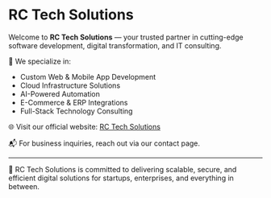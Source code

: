 # RC Tech Solutions

Welcome to **RC Tech Solutions** — your trusted partner in cutting-edge software development, digital transformation, and IT consulting.

🚀 We specialize in:
- Custom Web & Mobile App Development
- Cloud Infrastructure Solutions
- AI-Powered Automation
- E-Commerce & ERP Integrations
- Full-Stack Technology Consulting

🌐 Visit our official website: [RC Tech Solutions](https://www.rctechsolutions.com)

📬 For business inquiries, reach out via our contact page.

---

🔗 RC Tech Solutions is committed to delivering scalable, secure, and efficient digital solutions for startups, enterprises, and everything in between.
